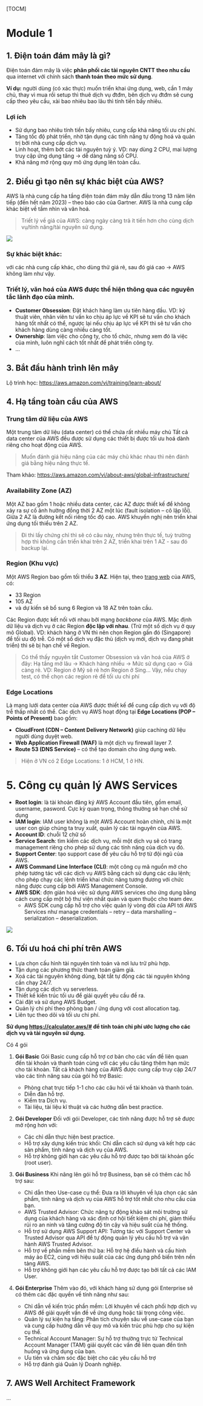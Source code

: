[TOCM]

# Module 1

## 1. Điện toán đám mây là gì?
Điện toán đám mây là việc **phân phối các tài nguyên CNTT** **theo nhu cầu** qua internet với chính sách **thanh toán theo mức sử dụng**.

**Ví dụ:** người dùng (có xác thực) muốn triển khai ứng dụng, web, cần 1 máy chủ, thay vì mua rồi setup thì thuê dịch vụ đtđm, bên dịch vụ đtđm sẽ cung cấp theo yêu cầu, xài bao nhiêu bao lâu thì tính tiền bấy nhiêu.

### Lợi ích
- Sử dụng bao nhiêu tính tiền bấy nhiêu, cung cấp khả năng tối ưu chi phí.
- Tăng tốc độ phát triển, nhờ tận dụng các tính năng tự động hoá và quản trị bởi nhà cung cấp dịch vụ.
- Linh hoạt, thêm bớt các tài nguyên tuỳ ý. VD: nay dùng 2 CPU, mai lượng truy cập ứng dụng tăng -> dễ dàng nâng số CPU.
- Khả năng mở rộng quy mô ứng dụng lên toàn cầu.

## 2. Điều gì tạo nên sự khác biệt của AWS?
AWS là nhà cung cấp ha tầng điện toán đám mây dẫn đầu trong 13 năm liên tiếp (đến hết năm 2023) – theo báo cáo của Gartner.
AWS là nhà cung cấp khác biệt về tầm nhìn và văn hoá.
> Triết lý về giá của AWS: càng ngày càng trả ít tiền hơn cho cùng dịch vụ/tính năng/tài nguyên sử dụng.

![](Data/Module1/Picture1.png)

### Sự khác biệt khác:
với các nhà cung cấp khác, cho dùng thử giá rẻ, sau đó giá cao -> AWS không làm như vậy.

### Triết lý, văn hoá của AWS được thể hiện thông qua các nguyên tắc lãnh đạo của mình.
+ **Customer Obsession**: Đặt khách hàng làm ưu tiên hàng đầu. VD: kỹ thuật viên, nhân viên tư vấn ko chịu áp lực về KPI sẽ tư vấn cho khách hàng tốt nhất có thể, ngược lại nếu chịu áp lực về KPI thì sẽ tư vấn cho khách hàng dùng càng nhiều càng tốt.
+ **Ownership**: làm việc cho công ty, cho tổ chức, nhưng xem đó là việc của mình, luôn nghĩ cách tốt nhất để phát triển công ty.
+ …

## 3. Bắt đầu hành trình lên mây
Lộ trình học: https://aws.amazon.com/vi/training/learn-about/

## 4. Hạ tầng toàn cầu của AWS
### Trung tâm dữ liệu của AWS
Một trung tâm dữ liệu (data center) có thể chứa rất nhiều máy chủ
Tất cả data center của AWS đều được sử dụng các thiết bị được tối ưu hoá dành riêng cho hoạt động của AWS.
> Muốn đánh giá hiệu năng của các máy chủ khác nhau thì nên đánh giá bằng hiệu năng thực tế.

Tham khảo: https://aws.amazon.com/vi/about-aws/global-infrastructure/

### Availability Zone (AZ)
Một AZ bao gồm 1 hoặc nhiều data center, các AZ được thiết kế để không xảy ra sự cố ảnh hưởng đồng thời 2 AZ một lúc (fault isolation – cô lập lỗi).
Giữa 2 AZ là đường kết nối riêng tốc độ cao.
AWS khuyến nghị nên triển khai ứng dụng tối thiểu trên 2 AZ.
> Đi thi lấy chứng chỉ thì sẽ có câu này, nhưng trên thực tế, tuỳ trường hợp thì không cần triển khai trên 2 AZ, triển khai trên 1 AZ - sau đó backup lại.

### Region (Khu vực)
Một AWS Region bao gồm tối thiểu **3 AZ**. 
Hiện tại, theo [trang web](https://aws.amazon.com/vi/about-aws/global-infrastructure/) của AWS, có:
+ 33 Region
+ 105 AZ
+ và dự kiến sẽ bổ sung  6 Region và 18 AZ trên toàn cầu.

Các Region được kết nối với nhau bởi mạng *backbone* của AWS.
Mặc định dữ liệu và dịch vụ ở các Region **độc lập với nhau**. (Trừ một số dịch vụ ở quy mô Global). 
VD: khách hàng ở VN thì nên chọn Region gần đó (Singapore) để tối ưu độ trễ. Có một số dịch vụ đặc thù (dịch vụ mới, dịch vụ đang phát triển) thì sẽ bị hạn chế về Region.
> Có thể thấy nguyên tắt Customer Obsession và văn hoá của AWS ở đây:
>Hạ tầng mở lâu -> Khách hàng nhiều -> Mức sử dụng cao -> Giá càng rẻ.
>VD: Region ở Mỹ sẽ rẻ hơn Region ở Sing…
>Vậy, nếu chạy test, có thể chọn các region rẻ để tối ưu chi phí

### Edge Locations
Là mạng lưới data center của AWS được thiết kế để cung cấp dịch vụ với độ trễ thấp nhất có thể.
Các dịch vụ AWS hoạt động tại **Edge Locations (POP – Points of Present)** bao gồm:
+ **CloudFront (CDN – Content Delivery Network)** giúp caching dữ liệu người dùng duyệt web. 
+ **Web Application Firewall (WAF)** là một dịch vụ firewall layer 7.
+ **Route 53 (DNS Service)** – có thể tạo domain cho ứng dụng web.

> Hiện ở VN có 2 Edge Locations: 1 ở HCM, 1 ở HN.

# 5. Công cụ quản lý AWS Services
- **Root login**: là tài khoản đăng ký AWS Account đầu tiên, gồm email, username, pasword. Cực kỳ quan trọng, thông thường sẽ hạn chế sử dụng
- **IAM login**: IAM user không là một AWS Account hoàn chỉnh, chỉ là một user con giúp chúng ta truy xuất, quản lý các tài nguyên của AWS.
- **Account ID**: chuỗi 12 chữ số
- **Service Search**: tìm kiếm các dịch vụ, mỗi một dịch vụ sẽ có trang management riêng cho phép sử dụng các tính năng của dịch vụ đó.
- **Support Center**: tạo support case để yêu cầu hỗ trợ từ đội ngũ của AWS.
- **AWS Command Line Interface (CLI)**: một công cụ mã nguồn mở cho phép tương tác với các dịch vụ AWS bằng cách sử dụng các câu lệnh; cho phép chạy các lệnh triển khai chức năng tương đương với chức năng được cung cấp bởi AWS Management Console.
- **AWS SDK**: đơn giản hoá việc sử dụng AWS services cho ứng dụng bằng cách cung cấp một bộ thư viện nhất quán và quen thuộc cho team dev.
	- AWS SDK cung cấp hỗ trợ cho việc quản lý vòng đời của API tới AWS Services như manage credentials – retry – data marshalling – serialization – deserialization.

![](Data/Module1/Picture2.png)

## 6. Tối ưu hoá chi phí trên AWS
- Lựa chọn cấu hình tài nguyên tính toán và nơi lưu trữ phù hợp.
- Tận dụng các phương thức thanh toán giảm giá.
- Xoá các tài nguyên không dùng, bật tắt tự động các tài nguyên không cần chạy 24/7.
- Tận dụng các dịch vụ serverless.
- Thiết kế kiến trúc tối ưu để giải quyết yêu cầu đề ra.
- Cài đặt và sử dụng AWS Budget.
- Quản lý chi phí theo phòng ban / ứng dụng với cost allocation tag.
- Liên tục theo dõi và tối ưu chi phí.

**Sử dụng https://calculator.aws/# để tính toán chi phí ước lượng cho các dịch vụ và tài nguyên sử dụng.**

Có 4 gói 
1. **Gói Basic**
Gói Basic cung cấp hỗ trợ cơ bản cho các vấn đề liên quan đến tài khoản và thanh toán cùng với các yêu cầu tăng thêm hạn mức cho tài khoản.
Tất cả khách hàng của AWS được cung cấp truy cập 24/7 vào các tính năng sau của gói hỗ trợ Basic:
	- Phòng chat trực tiếp 1-1 cho các câu hỏi về tài khoản và thanh toán.
	- Diễn đàn hỗ trợ.
	- Kiểm tra Dịch vụ.
	- Tài liệu, tài liệu kĩ thuật và các hướng dẫn best practice.

2. **Gói Developer**
Đối với gói Developer, các tính năng được hỗ trợ sẽ được mở rộng hơn với:
	- Các chỉ dẫn thực hiện best practice.
	- Hỗ trợ xây dựng kiến trúc khối: Chỉ dẫn cách sử dụng và kết hợp các sản phẩm, tính năng và dịch vụ của AWS.
	- Hỗ trợ không giới hạn các yêu cầu hỗ trợ được tạo bởi tài khoản gốc (root user).

3. **Gói Business**
Khi nâng lên gói hỗ trợ Business, bạn sẽ có thêm các hỗ trợ sau:
	- Chỉ dẫn theo Use-case cụ thể: Đưa ra lời khuyên về lựa chọn các sản phẩm, tính năng và dịch vụ của AWS hỗ trợ tốt nhất cho nhu cầu của bạn.
	- AWS Trusted Advisor: Chức năng tự động khảo sát môi trường sử dụng của khách hàng và xác định cơ hội tiết kiệm chi phí, giảm thiểu rủi ro an ninh và tăng cường độ tin cậy và hiệu suất của hệ thống.
	- Hỗ trợ sử dụng AWS Support API: Tương tác với Support Center và Trusted Advisor qua API để tự động quản lý yêu cầu hỗ trợ và vận hành AWS Trusted Advisor.
	- Hỗ trợ về phần mềm bên thứ ba: Hỗ trợ hệ điều hành và cấu hình máy ảo EC2, cùng với hiệu suất của các ứng dụng phổ biến trên nền tảng AWS.
	- Hỗ trợ không giới hạn các yêu cầu hỗ trợ được tạo bởi tất cả các IAM User.

4. **Gói Enterprise**
Thêm vào đó, với khách hàng sử dụng gói Enterprise sẽ có thêm các đặc quyền về tính năng như sau:
	- Chỉ dẫn về kiến trúc phần mềm: Lời khuyên về cách phối hợp dịch vụ AWS để giải quyết vấn đề về ứng dụng hoặc tải trọng công việc.
	- Quản lý sự kiện hạ tầng: Phân tích chuyên sâu về use-case của bạn và cung cấp hướng dẫn về quy mô và kiến trúc phù hợp cho sự kiện cụ thể.
	- Technical Account Manager: Sự hỗ trợ thường trực từ Technical Account Manager (TAM) giải quyết các vấn đề liên quan đến tình huống và ứng dụng của bạn.
	- Ưu tiên và chăm sóc đặc biệt cho các yêu cầu hỗ trợ
	- Hỗ trợ đánh giá Quản lý Doanh nghiệp.

## 7. AWS Well Architect Framework
...
